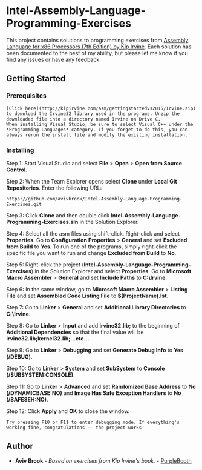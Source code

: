 # Intel-Assembly-Language-Programming-Exercises

This project contains solutions to programming exercises from [Assembly Language for x86 Processors (7th Edition) by Kip Irvine](https://www.amazon.com/Assembly-Language-x86-Processors-7th/dp/0133769402). Each solution has been documented to the best of my ability, but please let me know if you find any issues or have any feedback.

## Getting Started

### Prerequisites

```
[Click here](http://kipirvine.com/asm/gettingstartedvs2015/Irvine.zip) to download the Irvine32 library used in the programs. Unzip the downloaded file into a directory named Irvine on Drive C.
When installing Visual Studio, be sure to select Visual C++ under the *Programming Languages* category. If you forget to do this, you can always rerun the install file and modify the existing installation.
```

### Installing

Step 1: Start Visual Studio and select **File** > **Open** > **Open from Source Control**.

Step 2: When the Team Explorer opens select **Clone** under **Local Git Repositories**. Enter the following URL:

```
https://github.com/avivbrook/Intel-Assembly-Language-Programming-Exercises.git
```

Step 3: Click **Clone** and then double click **Intel-Assembly-Language-Programming-Exercises.sln** in the Solution Explorer.

Step 4: Select all the asm files using shift-click. Right-click and select **Properties**. Go to **Configuration Properties** > **General** and set **Excluded from Build** to **Yes**. To run one of the programs, simply right-click the specific file you want to run and change **Excluded from Build** to **No**.

Step 5: Right-click the project (**Intel-Assembly-Language-Programming-Exercises**) in the Solution Explorer and select **Properties**. Go to **Microsoft Macro Assembler** > **General** and set **Include Paths** to **C:\Irvine**.

Step 6: In the same window, go to **Microsoft Macro Assembler** > **Listing File** and set **Assembled Code Listing File** to **$(ProjectName).lst**.

Step 7: Go to **Linker** > **General** and set **Additional Library Directories** to **C:\Irvine**.

Step 8: Go to **Linker** > **Input** and add **irvine32.lib;** to the beginning of **Additional Dependencies** so that the final value will be **irvine32.lib;kernel32.lib;...etc...**.

Step 9: Go to **Linker** > **Debugging** and set **Generate Debug Info** to **Yes (/DEBUG)**.

Step 10: Go to **Linker** > **System** and set **SubSystem** to **Console (/SUBSYSTEM:CONSOLE)**.

Step 11: Go to **Linker** > **Advanced** and set **Randomized Base Address** to **No (/DYNAMICBASE:NO)** and **Image Has Safe Exception Handlers** to **No (/SAFESEH:NO)**.

Step 12: Click **Apply** and **OK** to close the window.

```
Try pressing F10 or F11 to enter debugging mode. If everything's working fine, congratulations -- the project works!
```

## Author

* **Aviv Brook** - *Based on exercises from Kip Irvine's book.* - [PurpleBooth](https://github.com/avivbrook)